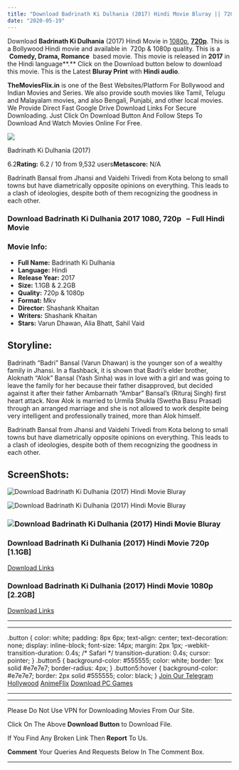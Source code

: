 ```yaml
---
title: "Download Badrinath Ki Dulhania (2017) Hindi Movie Bluray || 720p [1.1GB] || 1080p [2.2GB]"
date: "2020-05-19"
---
```


Download **Badrinath Ki Dulhania** (2017) Hindi Movie in [1080p](https://1moviesflix.com/1080p-movies/), [**720p**](https://1moviesflix.com/720p-movies/). This is a Bollywood Hindi movie and available in  720p & 1080p quality. This is a  **Comedy, Drama, Romance**  based movie. This movie is released in **2017** in the Hindi language**.** Click on the Download button below to download this movie. This is the Latest **Bluray Print** with **Hindi audio**.

**TheMoviesFlix.in** is one of the Best Websites/Platform For Bollywood and Indian Movies and Series. We also provide south movies like Tamil, Telugu and Malayalam movies, and also Bengali, Punjabi, and other local movies. We Provide Direct Fast Google Drive Download Links For Secure Downloading. Just Click On Download Button And Follow Steps To Download And Watch Movies Online For Free.

[![](https://m.media-amazon.com/images/M/MV5BNTQ4MDY5OTE5Ml5BMl5BanBnXkFtZTgwNjA3MjQzMTI@._V1_SX300.jpg)](https://www.imdb.com/title/tt6277440/ "Badrinath Ki Dulhania")

Badrinath Ki Dulhania (2017)

6.2**Rating:** 6.2 / 10 from 9,532 users**Metascore:** N/A

Badrinath Bansal from Jhansi and Vaidehi Trivedi from Kota belong to small towns but have diametrically opposite opinions on everything. This leads to a clash of ideologies, despite both of them recognizing the goodness in each other.

### Download Badrinath Ki Dulhania 2017 1080, 720p   – Full Hindi Movie

### Movie Info:

- **Full Name:** Badrinath Ki Dulhania
- **Language:** Hindi
- **Release Year:** 2017
- **Size:** 1.1GB & 2.2GB
- **Quality:** 720p & 1080p
- **Format:** Mkv
- **Director:** Shashank Khaitan
- **Writers:** Shashank Khaitan
- **Stars:** Varun Dhawan, Alia Bhatt, Sahil Vaid

## Storyline:

Badrinath “Badri” Bansal (Varun Dhawan) is the younger son of a wealthy family in Jhansi. In a flashback, it is shown that Badri’s elder brother, Aloknath “Alok” Bansal (Yash Sinha) was in love with a girl and was going to leave the family for her because their father disapproved, but decided against it after their father Ambarnath “Ambar” Bansal’s (Rituraj Singh) first heart attack. Now Alok is married to Urmila Shukla (Swetha Basu Prasad) through an arranged marriage and she is not allowed to work despite being very intelligent and professionally trained, more than Alok himself.

Badrinath Bansal from Jhansi and Vaidehi Trivedi from Kota belong to small towns but have diametrically opposite opinions on everything. This leads to a clash of ideologies, despite both of them recognizing the goodness in each other.

## ScreenShots:

![Download Badrinath Ki Dulhania (2017) Hindi Movie Bluray](https://m.media-amazon.com/images/M/MV5BODQzZmVkOTItODdhZC00MTY4LTk4NTQtNTcwZjI5MWIxMDY0XkEyXkFqcGdeQXVyNjY1MTg4Mzc@._V1_QL50_SY1000_CR0,0,1500,1000_AL_.jpg)

![Download Badrinath Ki Dulhania (2017) Hindi Movie Bluray](https://m.media-amazon.com/images/M/MV5BMTc4NDkxOTgtNzkzZC00ZTcwLWExN2ItYzUzMDYyYTMxYzQzXkEyXkFqcGdeQXVyNjY1MTg4Mzc@._V1_QL50_.jpg)

### ![Download Badrinath Ki Dulhania (2017) Hindi Movie Bluray](https://m.media-amazon.com/images/M/MV5BMTUzMTRmMWUtNTMwNC00ZTE5LWJhNWMtMzk4ZjE5NzBiNWYyXkEyXkFqcGdeQXVyNjY1MTg4Mzc@._V1_QL50_SX1500_CR0,0,1500,999_AL_.jpg)

### Download Badrinath Ki Dulhania (2017) Hindi Movie 720p \[1.1GB\]

[Download Links](https://1moviesflix.com?a270777880=eXlJNm53clV2aGJWRVA4OG1pcUxWWFFtODVIRE0vd2VISzE5czUwbUdFbjhSeHpkSE9JUWdhR2txc2pjRWlabmhwT3VpTnRkRUFGR2NmOWF1b2NNVjRpb0dyMmlPNFl3ODZLTmd6V2pLZnc9)

### Download Badrinath Ki Dulhania (2017) Hindi Movie 1080p \[2.2GB\] 

[Download Links](https://1moviesflix.com?a270777880=eXlJNm53clV2aGJWRVA4OG1pcUxWWFFtODVIRE0vd2VISzE5czUwbUdFbjhSeHpkSE9JUWdhR2txc2pjRWlabnVZNW1pSWF3d0M2L2Rzbk45NjU5V1dHTkFpYlBCWWZ3cFRXajdMc2RNOWM9)

* * *

* * *

.button { color: white; padding: 8px 6px; text-align: center; text-decoration: none; display: inline-block; font-size: 14px; margin: 2px 1px; -webkit-transition-duration: 0.4s; /\* Safari \*/ transition-duration: 0.4s; cursor: pointer; } .button5 { background-color: #555555; color: white; border: 1px solid #e7e7e7; border-radius: 4px; } .button5:hover { background-color: #e7e7e7; border: 2px solid #555555; color: black; } [Join Our Telegram](http://gdrivepro.xyz/join.php) [Hollywood](https://moviesverse.com/) [AnimeFlix](https://animeflix.in/) [Download PC Games](https://gamesflix.net/)  

* * *

* * *

  

Please Do Not Use VPN for Downloading Movies From Our Site.

Click On The Above **Download Button** to Download File.

If You Find Any Broken Link Then **Report** To Us.

**Comment** Your Queries And Requests Below In The Comment Box.

* * *
